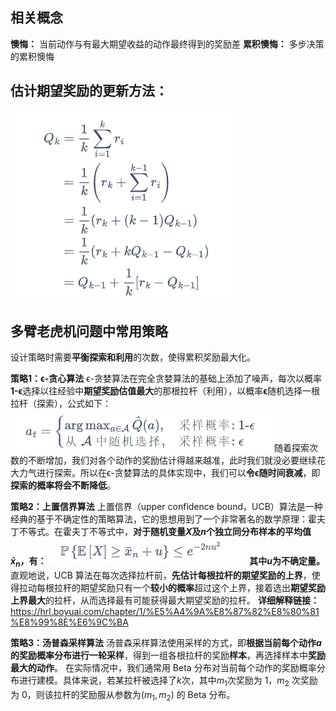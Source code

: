 ## 相关概念
**懊悔：** 当前动作与有最大期望收益的动作最终得到的奖励差
**累积懊悔：** 多步决策的累积懊悔


## 估计期望奖励的更新方法：
![alt text](image.png)


## 多臂老虎机问题中常用策略
设计策略时需要**平衡探索和利用**的次数，使得累积奖励最大化。

**策略1：ϵ-贪心算法**
 ϵ-贪婪算法在完全贪婪算法的基础上添加了噪声，每次以概率**1-ϵ**选择以往经验中**期望奖励估值最大**的那根拉杆（利用），以概率**ϵ**随机选择一根拉杆（探索），公式如下：
![alt text](image-2.png)
随着探索次数的不断增加，我们对各个动作的奖励估计得越来越准，此时我们就没必要继续花大力气进行探索。所以在ϵ-贪婪算法的具体实现中，我们可以**令ϵ随时间衰减**，即**探索的概率将会不断降低**。


**策略2：上置信界算法**
上置信界（upper confidence bound，UCB）算法是一种经典的基于不确定性的策略算法，它的思想用到了一个非常著名的数学原理：霍夫丁不等式。在霍夫丁不等式中，**对于随机变量$X$及$n$个独立同分布样本的平均值$\bar{x}_n$，有：**
![alt text](image-3.png)
**其中$u$为不确定量。**
直观地说，UCB 算法在每次选择拉杆前，**先估计每根拉杆的期望奖励的上界**，使得拉动每根拉杆的期望奖励只有一个**较小的概率**超过这个上界，接着选出**期望奖励上界最大**的拉杆，从而选择最有可能获得最大期望奖励的拉杆。
**详细解释链接：**
https://hrl.boyuai.com/chapter/1/%E5%A4%9A%E8%87%82%E8%80%81%E8%99%8E%E6%9C%BA


**策略3：汤普森采样算法**
汤普森采样算法使用采样的方式，即**根据当前每个动作$a$的奖励概率分布进行一轮采样**，得到一组各根拉杆的奖励**样本**，再选择样本中**奖励最大的动作**。
在实际情况中，我们通常用 Beta 分布对当前每个动作的奖励概率分布进行建模。具体来说，若某拉杆被选择了$k$次，其中$m_1$次奖励为 1，$m_2$ 次奖励为 0，则该拉杆的奖励服从参数为$(m_1,m_2)$ 的 Beta 分布。

